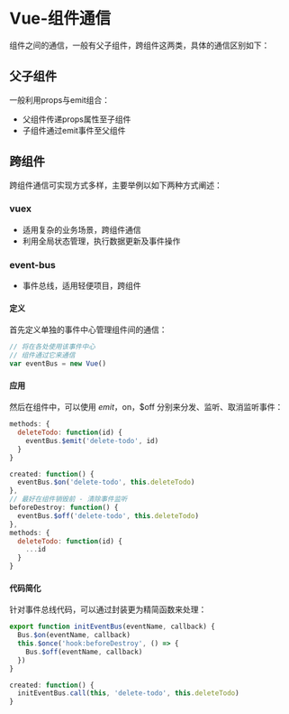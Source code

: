 # Vue-组件通信
组件之间的通信，一般有父子组件，跨组件这两类，具体的通信区别如下：

## 父子组件
一般利用props与emit组合：
  * 父组件传递props属性至子组件
  * 子组件通过emit事件至父组件

## 跨组件
跨组件通信可实现方式多样，主要举例以如下两种方式阐述：

### vuex
  * 适用复杂的业务场景，跨组件通信
  * 利用全局状态管理，执行数据更新及事件操作

### event-bus

  * 事件总线，适用轻便项目，跨组件

#### 定义
首先定义单独的事件中心管理组件间的通信：

```js
// 将在各处使用该事件中心
// 组件通过它来通信
var eventBus = new Vue()
```

#### 应用
然后在组件中，可以使用 $emit，$on，$off 分别来分发、监听、取消监听事件：
```js
methods: {
  deleteTodo: function(id) {
    eventBus.$emit('delete-todo', id)
  }
}
```

```js
created: function() {
  eventBus.$on('delete-todo', this.deleteTodo)
},
// 最好在组件销毁前 - 清除事件监听
beforeDestroy: function() {
  eventBus.$off('delete-todo', this.deleteTodo)
},
methods: {
  deleteTodo: function(id) {
    ...id
  }
}
```

#### 代码简化
针对事件总线代码，可以通过封装更为精简函数来处理：

```js
export function initEventBus(eventName, callback) {
  Bus.$on(eventName, callback)
  this.$once('hook:beforeDestroy', () => {
    Bus.$off(eventName, callback)
  })
}
```

```js
created: function() {
  initEventBus.call(this, 'delete-todo', this.deleteTodo)
}
```